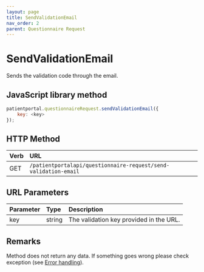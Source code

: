 ```yaml
---
layout: page
title: SendValidationEmail
nav_order: 2
parent: Questionnaire Request
---
```


# SendValidationEmail

Sends the validation code through the email.

## JavaScript library method

```javascript
patientportal.questionnaireRequest.sendValidationEmail({
    key: <key>
});
```

## HTTP Method

| Verb | URL                                               |
|:-----|:--------------------------------------------------|
| GET | `/patientportalapi/questionnaire-request/send-validation-email` |

## URL Parameters

| Parameter | Type   | Description                                                 |
|:----------|:-------|:------------------------------------------------------------|
| key | string | The validation key provided in the URL. |

## Remarks

Method does not return any data. If something goes wrong please check exception (see [Error handling](../error-handling/error-handling)).
